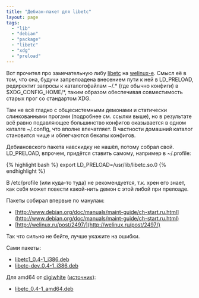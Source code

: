 ```yaml
---
title: "Дебиан-пакет для libetc"
layout: page 
tags:
  - "lib"
  - "debian"
  - "package"
  - "libetc"
  - "xdg"
  - "preload"
---
```

Вот прочител про замечательную либу [libetc](http://ordiluc.net/fs/libetc/) на [welinux-е](http://welinux.ru/post/2534/). Смысл её в том, что она, будучи запрелоадена внесением пути к ней в LD_PRELOAD, редиректит запросы к каталогофайлам ~/.* (где обычно конфиги) в $XDG_CONFIG_HOME/*, таким образом обеспечивая совместимость старых прог со стандартом XDG.

Там не всё гладко с общесистемными демонами и статически слинкованными прогами (подробнее см. ссылки выше), но в результате всё равно подавляющее большинство конфигов оказывается в одном каталге ~/.config, что вполне впечатляет. В частности домашний каталог становится чище и облегчаются бекапы конфигов.

Дебиановского пакета навскидку не нашёл, потому собрал свой. LD_PRELOAD, впрочем, придётся ставить самому, например в ~/.profile:
    
{% highlight bash %}
export LD_PRELOAD=/usr/lib/libetc.so.0
{% endhighlight %}

В /etc/profile (или куда-то туда) не рекомендуется, т.к. хрен его знает, как себя может повести какой-нить демон с этой либой при прелоаде.

Пакеты собирал впервые по манулам:

  - [http://www.debian.org/doc/manuals/maint-guide/ch-start.ru.html](http://www.debian.org/doc/manuals/maint-guide/ch-start.ru.html)
  - [http://welinux.ru/post/2497/](http://welinux.ru/post/2497/)

Так что сильно не бейте, лучше укажите на ошибки.

Сами пакеты:

  - [libetc1_0.4-1_i386.deb](../../../download/66)
  - [libetc-dev_0.4-1_i386.deb](../../../download/67)

Для amd64 от [digiwhite](http://welinux.ru/user/digiwhite) ([источник](http://welinux.ru/post/2534/#cmnt45573)):

  - [libetc_0.4-1_amd64.deb](../../../download/68)
